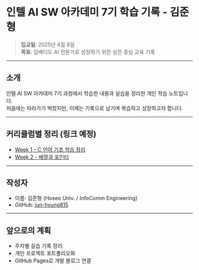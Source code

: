 # 인텔 AI SW 아카데미 7기 학습 기록 - 김준형

> **입교일**: 2025년 4월 8일  
> **목표**: 임베디드 AI 전문가로 성장하기 위한 실전 중심 교육 기록  

---

## 소개
인텔 AI SW 아카데미 7기 과정에서 학습한 내용과 실습을 정리한 개인 학습 노트입니다.  
처음에는 따라가기 벅찼지만, 이제는 기록으로 남기며 복습하고 성장하고자 합니다.

---

## 커리큘럼별 정리 (링크 예정)

- [Week 1 - C 언어 기초 학습 정리](./week1_c.md)
- [Week 2 - 배열과 포인터](./week2_array_pointer.md)

---

## 작성자
- 이름: 김준형 (Hoseo Univ. / InfoComm Engineering)
- GitHub: [jun-hyung815](https://github.com/jun-hyung815)

---

## 앞으로의 계획
- 주차별 실습 기록 정리
- 개인 프로젝트 포트폴리오화
- GitHub Pages로 개발 블로그 연결
